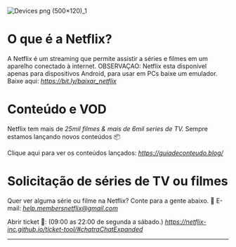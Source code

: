 ![Devices png (500×120)_1](https://github.com/user-attachments/assets/771336df-7e13-49b8-8f1c-2a2285257eed)
# O que é a Netflix?
A Netflix é um streaming que permite assistir a séries e filmes em um aparelho conectado à internet. 
OBSERVAÇAO: Netflix esta disponível apenas para dispositivos Android, para usar em PCs baixe um emulador.
Baixe aqui: *https://bit.ly/baixar_netflix*

# Conteúdo e VOD
Netflix tem mais de *25mil filmes & mais de 6mil series de TV.* Sempre estamos lançando novos conteúdos 📦

Clique aqui para ver os conteúdos lançados:
*https://guiadeconteudo.blog/*

# Solicitação de séries de TV ou filmes
Quer ver alguma série ou filme na Netflix? Conte para a gente abaixo.
📩 E-mail: 
*help.membersnetflix@gmail.com*

Abrir ticket 🎫: (09:00 as 22:00 de segunda a sábado.)
*https://netflix-inc.github.io/ticket-tool/#chatraChatExpanded*
***********************************************
